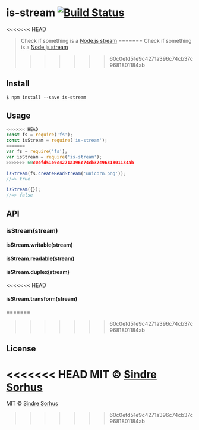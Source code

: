 # is-stream [![Build Status](https://travis-ci.org/sindresorhus/is-stream.svg?branch=master)](https://travis-ci.org/sindresorhus/is-stream)

<<<<<<< HEAD
> Check if something is a [Node.js stream](https://nodejs.org/api/stream.html)
=======
> Check if something is a [Node.js stream](http://nodejs.org/api/stream.html)
>>>>>>> 60c0efd51e9c4271a396c74cb37c9681801184ab


## Install

```
$ npm install --save is-stream
```


## Usage

```js
<<<<<<< HEAD
const fs = require('fs');
const isStream = require('is-stream');
=======
var fs = require('fs');
var isStream = require('is-stream');
>>>>>>> 60c0efd51e9c4271a396c74cb37c9681801184ab

isStream(fs.createReadStream('unicorn.png'));
//=> true

isStream({});
//=> false
```


## API

### isStream(stream)

#### isStream.writable(stream)

#### isStream.readable(stream)

#### isStream.duplex(stream)

<<<<<<< HEAD
#### isStream.transform(stream)
=======
>>>>>>> 60c0efd51e9c4271a396c74cb37c9681801184ab


## License

<<<<<<< HEAD
MIT © [Sindre Sorhus](https://sindresorhus.com)
=======
MIT © [Sindre Sorhus](http://sindresorhus.com)
>>>>>>> 60c0efd51e9c4271a396c74cb37c9681801184ab
